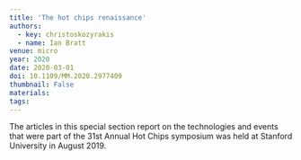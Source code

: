 ```yaml
---
title: 'The hot chips renaissance'
authors:
  - key: christoskozyrakis
  - name: Ian Bratt
venue: micro
year: 2020
date: 2020-03-01
doi: 10.1109/MM.2020.2977409
thumbnail: False
materials:
tags:
---
```

The articles in this special section report on the technologies and events that were part of the 31st Annual Hot Chips symposium was held at Stanford University in August 2019.
